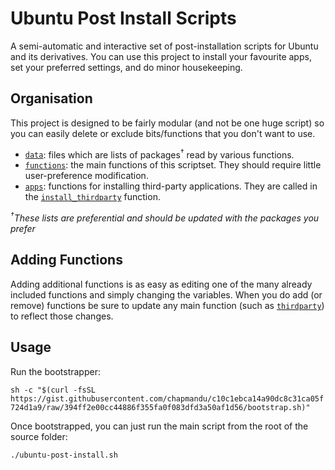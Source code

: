 Ubuntu Post Install Scripts
===========================

A semi-automatic and interactive set of post-installation scripts for Ubuntu and its derivatives. You can use this project to install your favourite apps, set your preferred settings, and do minor housekeeping.

## Organisation

This project is designed to be fairly modular (and not be one huge script) so you can easily delete or exclude bits/functions that you don't want to use.

 * [`data`](/data): files which are lists of packages<sup>&dagger;</sup> read by various functions.
 * [`functions`](/functions): the main functions of this scriptset. They should require little user-preference modification.
 * [`apps`](/functions/apps): functions for installing third-party applications. They are called in the [`install_thirdparty`](/functions/install_thirdparty) function.

*<sup>&dagger;</sup>These lists are preferential and should be updated with the packages you prefer*

## Adding Functions

Adding additional functions is as easy as editing one of the many already included functions and simply changing the variables. When you do add (or remove) functions be sure to update any main function (such as [`thirdparty`](/functions/thirdparty)) to reflect those changes.

## Usage

Run the bootstrapper:

`sh -c "$(curl -fsSL https://gist.githubusercontent.com/chapmandu/c10c1ebca14a90dc8c31ca05f724d1a9/raw/394ff2e00cc44886f355fa0f083dfd3a50af1d56/bootstrap.sh)"`

Once bootstrapped, you can just run the main script from the root of the source folder:

    ./ubuntu-post-install.sh
